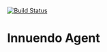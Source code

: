 [![Build Status](https://travis-ci.org/innuendoio/innuendo-agent-python.svg?branch=master)](https://travis-ci.org/innuendoio/innuendo-agent-python)

# Innuendo Agent
